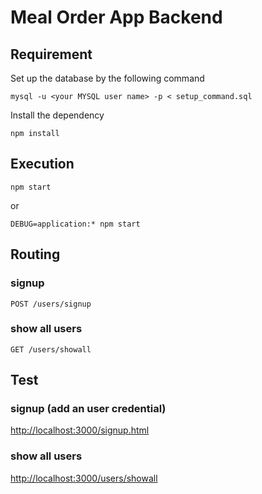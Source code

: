 # Meal Order App Backend
## Requirement
Set up the database by the following command
```shell
mysql -u <your MYSQL user name> -p < setup_command.sql
```
Install the dependency
```shell
npm install
```
## Execution
```shell
npm start
```
or
```shell
DEBUG=application:* npm start
```
## Routing
### signup
```POST /users/signup```
### show all users
```GET /users/showall```

## Test
### signup (add an user credential)
[http://localhost:3000/signup.html](http://localhost:3000/signup.html)
### show all users
[http://localhost:3000/users/showall](http://localhost:3000/users/showall)